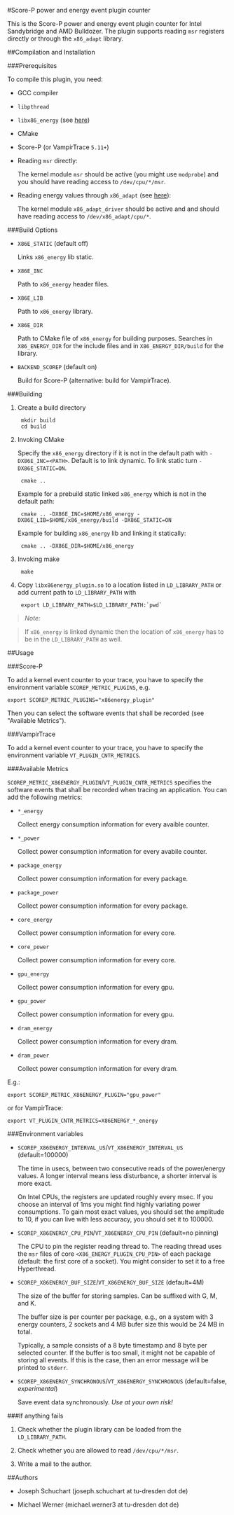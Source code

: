 #Score-P power and energy event plugin counter

This is the Score-P power and energy event plugin counter for Intel Sandybridge
and AMD Bulldozer. The plugin supports reading `msr` registers directly or through the `x86_adapt`
library.

##Compilation and Installation

###Prerequisites

To compile this plugin, you need:

* GCC compiler

* `libpthread`

* `libx86_energy` (see [here](https://github.com/tud-zih-energy/x86_energy))

* CMake

* Score-P (or VampirTrace `5.11+`)

* Reading `msr` directly:

    The kernel module `msr` should be active (you might use `modprobe`) and you should have reading
    access to `/dev/cpu/*/msr`.

* Reading energy values through `x86_adapt` (see [here](https://github.com/tud-zih-energy/x86_adapt)):

    The kernel module `x86_adapt_driver` should be active and and should have reading access to
    `/dev/x86_adapt/cpu/*`.

###Build Options

* `X86E_STATIC` (default off)

    Links `x86_energy` lib static.

* `X86E_INC`

    Path to `x86_energy` header files.

* `X86E_LIB`

    Path to `x86_energy` library.

* `X86E_DIR`

    Path to CMake file of `x86_energy` for building purposes. Searches in `X86_ENERGY_DIR` for the
    include files and in `X86_ENERGY_DIR/build` for the library.

* `BACKEND_SCOREP` (default on)

    Build for Score-P (alternative: build for VampirTrace).

###Building

1. Create a build directory

        mkdir build
        cd build

2. Invoking CMake

    Specify the `x86_energy` directory if it is not in the default path with `-DX86E_INC=<PATH>`.
    Default is to link dynamic. To link static turn `-DX86E_STATIC=ON`.

        cmake ..

    Example for a prebuild static linked `x86_energy` which is not in the default path:

        cmake .. -DX86E_INC=$HOME/x86_energy -DX86E_LIB=$HOME/x86_energy/build -DX86E_STATIC=ON

    Example for building `x86_energy` lib and linking it statically:

        cmake .. -DX86E_DIR=$HOME/x86_energy

3. Invoking make

        make

4. Copy `libx86energy_plugin.so` to a location listed in `LD_LIBRARY_PATH` or add current path to
    `LD_LIBRARY_PATH` with

        export LD_LIBRARY_PATH=$LD_LIBRARY_PATH:`pwd`

> *Note:*

> If `x86_energy` is linked dynamic then the location of `x86_energy` has to be in the
> `LD_LIBRARY_PATH` as well.

##Usage

###Score-P

To add a kernel event counter to your trace, you have to specify the environment variable
`SCOREP_METRIC_PLUGINS`, e.g.

    export SCOREP_METRIC_PLUGINS="x86energy_plugin"

Then you can select the software events that shall be recorded (see "Available Metrics").

###VampirTrace

To add a kernel event counter to your trace, you have to specify the environment variable
`VT_PLUGIN_CNTR_METRICS`.

###Available Metrics

`SCOREP_METRIC_X86ENERGY_PLUGIN`/`VT_PLUGIN_CNTR_METRICS` specifies the software events that shall
be recorded when tracing an application. You can add the following metrics:

* `*_energy`

    Collect energy consumption information for every avaible counter.

* `*_power`

    Collect power consumption information for every avabile counter.

* `package_energy`

    Collect power consumption information for every package.

* `package_power`

    Collect power consumption information for every package.

* `core_energy`

    Collect power consumption information for every core.

* `core_power`

    Collect power consumption information for every core.

* `gpu_energy`

    Collect power consumption information for every gpu.

* `gpu_power`

    Collect power consumption information for every gpu.

* `dram_energy`

    Collect power consumption information for every dram.

* `dram_power`

    Collect power consumption information for every dram.

E.g.:

    export SCOREP_METRIC_X86ENERGY_PLUGIN="gpu_power"

or for VampirTrace:

    export VT_PLUGIN_CNTR_METRICS=X86ENERGY_*_energy

###Environment variables

* `SCOREP_X86ENERGY_INTERVAL_US`/`VT_X86ENERGY_INTERVAL_US` (default=100000)

    The time in usecs, between two consecutive reads of the power/energy values. A longer interval
    means less disturbance, a shorter interval is more exact.

    On Intel CPUs, the registers are updated roughly every msec. If you choose an interval of 1ms
    you might find highly variating power consumptions. To gain most exact values, you should set
    the amplitude to 10, if you can live with less accuracy, you should set it to 100000.

* `SCOREP_X86ENERGY_CPU_PIN`/`VT_X86ENERGY_CPU_PIN` (default=no pinning)

    The CPU to pin the register reading thread to. The reading thread uses the `msr` files of core
    `<X86_ENERGY_PLUGIN_CPU_PIN>` of each package (default: the first core of a socket). You might
    consider to set it to a free Hyperthread.

* `SCOREP_X86ENERGY_BUF_SIZE`/`VT_X86ENERGY_BUF_SIZE` (default=4M)

    The size of the buffer for storing samples. Can be suffixed with G, M, and K.

    The buffer size is per counter per package, e.g., on a system with 3 energy counters, 2 sockets
    and 4 MB bufer size this would be 24 MB in total.

    Typically, a sample consists of a 8 byte timestamp and 8 byte per selected counter. If the
    buffer is too small, it might not be capable of storing all events. If this is the case, then an
    error message will be printed to `stderr`.

* `SCOREP_X86ENERGY_SYNCHRONOUS`/`VT_X86ENERGY_SYNCHRONOUS` (default=false, *experimental*)

    Save event data synchronously. *Use at your own risk!*

###If anything fails

1. Check whether the plugin library can be loaded from the `LD_LIBRARY_PATH`.

2. Check whether you are allowed to read `/dev/cpu/*/msr`.

3. Write a mail to the author.

##Authors

* Joseph Schuchart (joseph.schuchart at tu-dresden dot de)

* Michael Werner (michael.werner3 at tu-dresden dot de)
